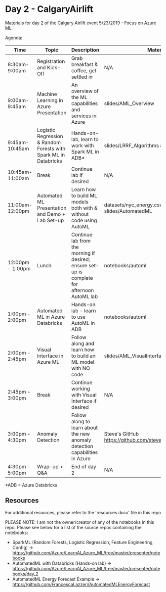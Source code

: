 # Day 2 - CalgaryAirlift
Materials for day 2 of the Calgary Airlift event 5/23/2019 - Focus on Azure ML

Agenda:

| Time | Topic | Description | Materials |
| --- | --- | --- | --- |
| 8:30am-9:00am | Registration and Kick-Off | Grab breakfast & coffee, get settled in | N/A |
| 9:00am-9:45am | Machine Learning in Azure Presentation | An overview of the ML capabilities and services in Azure | slides/AML_Overview |
| 9:45am-10:45am | Logistic Regression & Random Forests with Spark ML in Databricks | Hands-on-lab, learn to work with Spark ML in ADB* | slides/LRRF_Algorithms & notebooks/sparkml |
| 10:45am-11:00am | Break | Continue lab if desired | N/A |
| 11:00am-12:00pm | Automated ML Presentation and Demo + Lab Set-up | Learn how to build ML models both with & without code using AutoML | datasets/nyc_energy.csv & slides/AutomatedML |
| 12:00pm - 1:00pm | Lunch | Continue lab from the morning if desired; ensure set-up is complete for afternoon AutoML lab | notebooks/automl|
| 1:00pm - 2:00pm | Automated ML in Azure Databricks | Hands-on lab - learn to use AutoML in ADB | notebooks/automl |
| 2:00pm - 2:45pm | Visual Interface in Azure ML | Follow along and learn how to build an ML model with NO code | slides/AML_VisualInterface |
| 2:45pm - 3:00pm | Break | Continue working with Visual Interface if desired | N/A |
| 3:00pm - 4:30pm | Anomaly Detection | Follow along to learn about the new anomaly detection capabilities in Azure | Steve's GitHub https://github.com/steveyoungca/CalgaryAirlift |
| 4:30pm - 5:00pm | Wrap-up + Q&A | End of day 2 | N/A |

*ADB = Azure Databricks


## Resources
For additional resources, please refer to the 'resources.docx' file in this repo

PLEASE NOTE: I am not the owner/creator of any of the notebooks in this repo. Please see below for a list of the source repos containing the notebooks:
- SparkML (Random Forests, Logistic Regression, Feature Engineering, Config) -> https://github.com/Azure/LearnAI_Azure_ML/tree/master/presenter/notebooks
- AutomatedML with Databricks (Hands-on lab) -> https://github.com/Azure/LearnAI_Azure_ML/tree/master/presenter/notebooks/day_2
- AutomatedML Energy Forecast Example -> https://github.com/FrancescaLazzeri/AutomatedMLEnergyForecast
